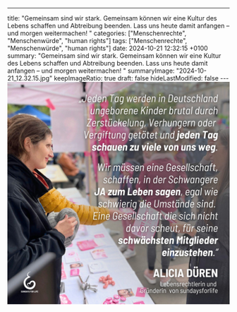 ---
title: "Gemeinsam sind wir stark. Gemeinsam können wir eine Kultur des Lebens schaffen und Abtreibung beenden. Lass uns heute damit anfangen – und morgen weitermachen! "
categories: ["Menschenrechte", "Menschenwürde", "human rights"]
tags: ["Menschenrechte", "Menschenwürde", "human rights"]
date: 2024-10-21 12:32:15 +0100
summary: "Gemeinsam sind wir stark. Gemeinsam können wir eine Kultur des Lebens schaffen und Abtreibung beenden. Lass uns heute damit anfangen – und morgen weitermachen! "
summaryImage: "2024-10-21_12.32.15.jpg"
keepImageRatio: true
draft: false
hideLastModified: false
---[![Gemeinsam sind wir stark. Gemeinsam können wir eine Kultur des Lebens schaffen und Abtreibung beenden. Lass uns heute damit anfangen – und morgen weitermachen! ](2024-10-21_12.32.15.jpg "Gemeinsam sind wir stark. Gemeinsam können wir eine Kultur des Lebens schaffen und Abtreibung beenden. Lass uns heute damit anfangen – und morgen weitermachen! ")](https://www.sundaysforlife.org/de)
